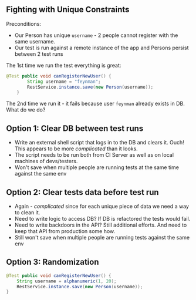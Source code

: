 Fighting with Unique Constraints
--------------------------------
Preconditions: 

* Our Person has unique `username` - 2 people cannot register with the same username.
* Our test is run against a remote instance of the app and Persons persist between 2 test runs

The 1st time we run the test everything is great:

```java
@Test public void canRegisterNewUser() {
        String username = "feynman";
        RestService.instance.save(new Person(username));
    }
```

The 2nd time we run it - it fails because user `feynman` already exists in DB. What do we do?

## Option 1: Clear DB between test runs

* Write an external shell script that logs in to the DB and clears it. Ouch! This appears to be more
_complicated_ than it looks.
* The script needs to be run both from CI Server as well as on local machines of devs/testers.
* Won't save when multiple people are running tests at the same time against the same env

## Option 2: Clear tests data before test run

* Again - _complicated_ since for each unique piece of data we need a way to clean it.
* Need to write logic to access DB? If DB is refactored the tests would fail.
* Need to write backdoors in the API? Still additional efforts. And need to keep that API from production some how.
* Still won't save when multiple people are running tests against the same env

## Option 3: Randomization

```java
@Test public void canRegisterNewUser() {
    String username = alphanumeric(1, 20);
    RestService.instance.save(new Person(username));
}
```